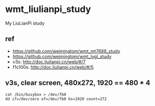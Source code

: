 # wmt_liulianpi_study
My LiuLianPi study

## ref
* https://github.com/weimingtom/wmt_mt7688_study
* https://github.com/weimingtom/wmt_lvgl_study
* v3s: http://doc.liulianpi.cn/web/#/7
* f1c100s: http://doc.liulianpi.cn/web/#/5

## v3s, clear screen, 480x272, 1920 == 480 * 4
```
cat /bin/busybox > /dev/fb0
dd if=/dev/zero of=/dev/fb0 bs=1920 count=272
```
